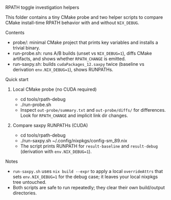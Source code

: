 RPATH toggle investigation helpers

This folder contains a tiny CMake probe and two helper scripts to compare CMake install-time RPATH behavior with and without `NIX_DEBUG`.

Contents
- probe/: minimal CMake project that prints key variables and installs a trivial binary.
- run-probe.sh: runs A/B builds (unset vs `NIX_DEBUG=1`), diffs CMake artifacts, and shows whether `RPATH_CHANGE` is emitted.
- run-saxpy.sh: builds `cudaPackages_12.saxpy` twice (baseline vs derivation `env.NIX_DEBUG=1`), shows RUNPATHs.

Quick start
1) Local CMake probe (no CUDA required)
   - cd tools/rpath-debug
   - ./run-probe.sh
   - Inspect `out-probe/summary.txt` and `out-probe/diffs/` for differences. Look for `RPATH_CHANGE` and implicit link dir changes.

2) Compare saxpy RUNPATHs (CUDA)
   - cd tools/rpath-debug
   - ./run-saxpy.sh ~/.config/nixpkgs/config-sm_89.nix
   - The script prints RUNPATH for `result-baseline` and `result-debug` (derivation with `env.NIX_DEBUG=1`).

Notes
- `run-saxpy.sh` uses `nix build --expr` to apply a local `overrideAttrs` that sets `env.NIX_DEBUG=1` for the debug case; it leaves your local nixpkgs tree untouched.
- Both scripts are safe to run repeatedly; they clear their own build/output directories.

